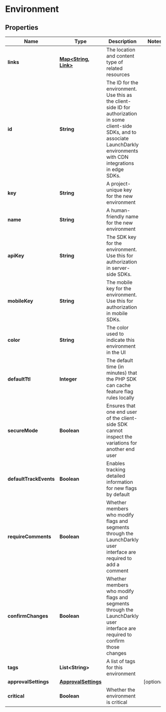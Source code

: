 

# Environment


## Properties

| Name | Type | Description | Notes |
|------------ | ------------- | ------------- | -------------|
|**links** | [**Map&lt;String, Link&gt;**](Link.md) | The location and content type of related resources |  |
|**id** | **String** | The ID for the environment. Use this as the client-side ID for authorization in some client-side SDKs, and to associate LaunchDarkly environments with CDN integrations in edge SDKs. |  |
|**key** | **String** | A project-unique key for the new environment |  |
|**name** | **String** | A human-friendly name for the new environment |  |
|**apiKey** | **String** | The SDK key for the environment. Use this for authorization in server-side SDKs. |  |
|**mobileKey** | **String** | The mobile key for the environment. Use this for authorization in mobile SDKs. |  |
|**color** | **String** | The color used to indicate this environment in the UI |  |
|**defaultTtl** | **Integer** | The default time (in minutes) that the PHP SDK can cache feature flag rules locally |  |
|**secureMode** | **Boolean** | Ensures that one end user of the client-side SDK cannot inspect the variations for another end user |  |
|**defaultTrackEvents** | **Boolean** | Enables tracking detailed information for new flags by default |  |
|**requireComments** | **Boolean** | Whether members who modify flags and segments through the LaunchDarkly user interface are required to add a comment |  |
|**confirmChanges** | **Boolean** | Whether members who modify flags and segments through the LaunchDarkly user interface are required to confirm those changes |  |
|**tags** | **List&lt;String&gt;** | A list of tags for this environment |  |
|**approvalSettings** | [**ApprovalSettings**](ApprovalSettings.md) |  |  [optional] |
|**critical** | **Boolean** | Whether the environment is critical |  |



